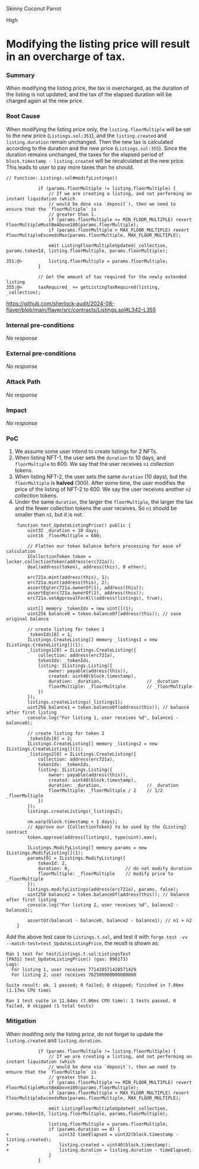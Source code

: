 Skinny Coconut Parrot

High

# Modifying the listing price will result in an overcharge of tax.

### Summary

When modifying the listing price, the tax is overcharged, as the duration of the listing is not updated, and the tax of the elapsed duration will be charged again at the new price.

### Root Cause

When modifying the listing price only, the `listing.floorMultiple` will be set to the new price (`Listings.sol:351`), and the `listing.created` and `listing.duration` remain unchanged. Then the new tax is calculated according to the duration and the new price  (`Listings.sol:355`). Since the duration remains unchanged, the taxes for the elapsed period of `block.timestamp - listing.created` will be recalculated at the new price. This leads to user to pay more taxes than he should.
```solidity
// Function: Listings.sol#modifyListings()

            if (params.floorMultiple != listing.floorMultiple) {
                // If we are creating a listing, and not performing an instant liquidation (which
                // would be done via `deposit`), then we need to ensure that the `floorMultiple` is
                // greater than 1.
                if (params.floorMultiple <= MIN_FLOOR_MULTIPLE) revert FloorMultipleMustBeAbove100(params.floorMultiple);
                if (params.floorMultiple > MAX_FLOOR_MULTIPLE) revert FloorMultipleExceedsMax(params.floorMultiple, MAX_FLOOR_MULTIPLE);

                emit ListingFloorMultipleUpdated(_collection, params.tokenId, listing.floorMultiple, params.floorMultiple);

351:@>          listing.floorMultiple = params.floorMultiple;
            }

            // Get the amount of tax required for the newly extended listing
355:@>      taxRequired_ += getListingTaxRequired(listing, _collection);
```
https://github.com/sherlock-audit/2024-08-flayer/blob/main/flayer/src/contracts/Listings.sol#L342-L355

### Internal pre-conditions

_No response_

### External pre-conditions

_No response_

### Attack Path

_No response_

### Impact

_No response_

### PoC

1. We assume some user intend to create listings for 2 NFTs.
2. When listing NFT-1, the user sets the `duration` to 10 days, and `floorMultiple` to 600. We say that the user receives `n1` collection tokens.
3. When listing NFT-2, the user sets the same `duration` (10 days), but the `floorMultiple` is **halved** (300). After some time, the user modifies the price of the listing of NFT-2 to 600. We say the user receives another `n2` collection tokens.
4. Under the same `duration`, the larger the `floorMultiple`, the larger the tax and the fewer collection tokens the user receives. So `n1` should be smaller than `n2`, but it is not.
```solidity
    function test_UpdateListingPrice() public {
        uint32 _duration = 10 days;
        uint16 _floorMultiple = 600;

        // Flatten our token balance before processing for ease of calculation
        ICollectionToken token = locker.collectionToken(address(erc721a));
        deal(address(token), address(this), 0 ether);
        
        erc721a.mint(address(this), 1);
        erc721a.mint(address(this), 2);
        assertEq(erc721a.ownerOf(1), address(this));
        assertEq(erc721a.ownerOf(2), address(this));
        erc721a.setApprovalForAll(address(listings), true);
        
        uint[] memory _tokenIds = new uint[](1);
        uint256 balance0 = token.balanceOf(address(this)); // save original balance

        // create listing for token 1
        _tokenIds[0] = 1;
        IListings.CreateListing[] memory _listings1 = new IListings.CreateListing[](1);
        _listings1[0] = IListings.CreateListing({
            collection: address(erc721a),
            tokenIds: _tokenIds,
            listing: IListings.Listing({
                owner: payable(address(this)),
                created: uint40(block.timestamp),
                duration: _duration,                 // _duration
                floorMultiple: _floorMultiple        // _floorMultiple
            })
        });
        listings.createListings(_listings1);
        uint256 balance1 = token.balanceOf(address(this)); // balance after first listing
        console.log("For listing 1, user receives %d", balance1 - balance0);

        // create listing for token 2
        _tokenIds[0] = 2;
        IListings.CreateListing[] memory _listings2 = new IListings.CreateListing[](1);
        _listings2[0] = IListings.CreateListing({
            collection: address(erc721a),
            tokenIds: _tokenIds,
            listing: IListings.Listing({
                owner: payable(address(this)),
                created: uint40(block.timestamp),
                duration: _duration,                 // _duration
                floorMultiple: _floorMultiple / 2    // 1/2 _floorMultiple
            })
        });
        listings.createListings(_listings2);

        vm.warp(block.timestamp + 1 days);
        // Approve our {CollectionToken} to be used by the {Listing} contract
        token.approve(address(listings), type(uint).max);

        IListings.ModifyListing[] memory params = new IListings.ModifyListing[](1);
        params[0] = IListings.ModifyListing({
            tokenId: 2,
            duration: 0,                     // do not modify duration
            floorMultiple: _floorMultiple    // modify price to _floorMultiple
        });
        listings.modifyListings(address(erc721a), params, false);
        uint256 balance2 = token.balanceOf(address(this)); // balance after first listing
        console.log("For listing 2, user receives %d", balance2 - balance1);

        assertGt(balance1 - balance0, balance2 - balance1); // n1 > n2
    }
```

Add the above test case to `Listings.t.sol`, and test it with `forge test -vv --match-test=test_UpdateListingPrice`, the reuslt is shown as:
```solidity
Ran 1 test for test/Listings.t.sol:ListingsTest
[PASS] test_UpdateListingPrice() (gas: 896173)
Logs:
  For listing 1, user receives 771428571428571429
  For listing 2, user receives 762500000000000000

Suite result: ok. 1 passed; 0 failed; 0 skipped; finished in 7.06ms (1.17ms CPU time)

Ran 1 test suite in 11.64ms (7.06ms CPU time): 1 tests passed, 0 failed, 0 skipped (1 total tests)
```

### Mitigation

When modifing only the listing price, do not forget to update the `listing.created` and `listing.duration`.
```solidity
            if (params.floorMultiple != listing.floorMultiple) {
                // If we are creating a listing, and not performing an instant liquidation (which
                // would be done via `deposit`), then we need to ensure that the `floorMultiple` is
                // greater than 1.
                if (params.floorMultiple <= MIN_FLOOR_MULTIPLE) revert FloorMultipleMustBeAbove100(params.floorMultiple);
                if (params.floorMultiple > MAX_FLOOR_MULTIPLE) revert FloorMultipleExceedsMax(params.floorMultiple, MAX_FLOOR_MULTIPLE);

                emit ListingFloorMultipleUpdated(_collection, params.tokenId, listing.floorMultiple, params.floorMultiple);

                listing.floorMultiple = params.floorMultiple;
                if (params.duration == 0) {
+                   uint32 timeElapsed = uint32(block.timestamp - listing.created);
+                   listing.created = uint40(block.timestamp);
+                   listing.duration = listing.duration - timeElapsed;
                }
            }
```